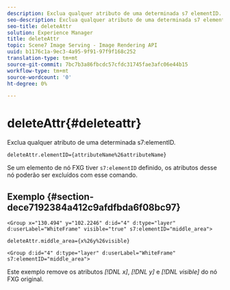 ```yaml
---
description: Exclua qualquer atributo de uma determinada s7 elementID.
seo-description: Exclua qualquer atributo de uma determinada s7 elementID.
seo-title: deleteAttr
solution: Experience Manager
title: deleteAttr
topic: Scene7 Image Serving - Image Rendering API
uuid: b1176c1a-9ec3-4a95-9f91-97f9f168c252
translation-type: tm+mt
source-git-commit: 7bc7b3a86fbcdc57cfdc31745fae3afc06e44b15
workflow-type: tm+mt
source-wordcount: '0'
ht-degree: 0%

---
```



# deleteAttr{#deleteattr}

Exclua qualquer atributo de uma determinada s7:elementID.

`deleteAttr.elementID={attributeName%26attributeName}`

Se um elemento de nó FXG tiver `s7:elementID` definido, os atributos desse nó poderão ser excluídos com esse comando.

## Exemplo {#section-dece7192384a412c9afdfbda6f08bc97}

`<Group x="130.494" y="102.2246" d:id="4" d:type="layer" d:userLabel="WhiteFrame" visible="true" s7:elementID="middle_area">`

`deleteAttr.middle_area={x%26y%26visible}`

`<Group d:id="4" d:type="layer" d:userLabel="WhiteFrame" s7:elementID="middle_area">`

Este exemplo remove os atributos *[!DNL x]*, *[!DNL y]* e *[!DNL visible]* do nó FXG original.
